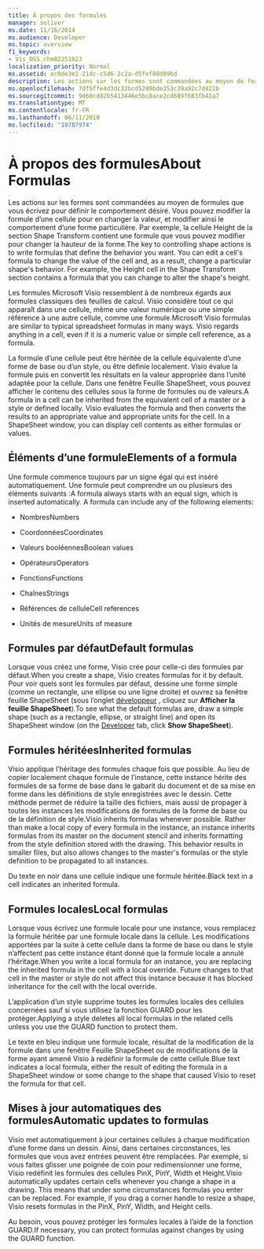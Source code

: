 ```yaml
---
title: À propos des formules
manager: soliver
ms.date: 11/16/2014
ms.audience: Developer
ms.topic: overview
f1_keywords:
- Vis_DSS.chm82251823
localization_priority: Normal
ms.assetid: ec0de3e1-21dc-c5d6-2c2a-d5fef80d89bd
description: Les actions sur les formes sont commandées au moyen de formules que vous écrivez pour définir le comportement désiré. Vous pouvez modifier la formule d’une cellule pour en changer la valeur, et modifier ainsi le comportement d’une forme particulière. Par exemple, la cellule Height de la section Shape Transform contient une formule que vous pouvez modifier pour changer la hauteur de la forme.
ms.openlocfilehash: 7df5ffe4d3dc32bcd5209bde353c39a92c7d422b
ms.sourcegitcommit: 9d60cd82b5413446e5bc8ace2cd689f683fb41a7
ms.translationtype: MT
ms.contentlocale: fr-FR
ms.lasthandoff: 06/11/2018
ms.locfileid: "19787974"
---
```

# <a name="about-formulas"></a><span data-ttu-id="9ff86-105">À propos des formules</span><span class="sxs-lookup"><span data-stu-id="9ff86-105">About Formulas</span></span>

<span data-ttu-id="9ff86-p102">Les actions sur les formes sont commandées au moyen de formules que vous écrivez pour définir le comportement désiré. Vous pouvez modifier la formule d’une cellule pour en changer la valeur, et modifier ainsi le comportement d’une forme particulière. Par exemple, la cellule Height de la section Shape Transform contient une formule que vous pouvez modifier pour changer la hauteur de la forme.</span><span class="sxs-lookup"><span data-stu-id="9ff86-p102">The key to controlling shape actions is to write formulas that define the behavior you want. You can edit a cell's formula to change the value of the cell and, as a result, change a particular shape's behavior. For example, the Height cell in the Shape Transform section contains a formula that you can change to alter the shape's height.</span></span>
  
<span data-ttu-id="9ff86-p103">Les formules Microsoft Visio ressemblent à de nombreux égards aux formules classiques des feuilles de calcul. Visio considère tout ce qui apparaît dans une cellule, même une valeur numérique ou une simple référence à une autre cellule, comme une formule.</span><span class="sxs-lookup"><span data-stu-id="9ff86-p103">Microsoft Visio formulas are similar to typical spreadsheet formulas in many ways. Visio regards anything in a cell, even if it is a numeric value or simple cell reference, as a formula.</span></span>
  
<span data-ttu-id="9ff86-p104">La formule d’une cellule peut être héritée de la cellule équivalente d’une forme de base ou d’un style, ou être définie localement. Visio évalue la formule puis en convertit les résultats en la valeur appropriée dans l’unité adaptée pour la cellule. Dans une fenêtre Feuille ShapeSheet, vous pouvez afficher le contenu des cellules sous la forme de formules ou de valeurs.</span><span class="sxs-lookup"><span data-stu-id="9ff86-p104">A formula in a cell can be inherited from the equivalent cell of a master or a style or defined locally. Visio evaluates the formula and then converts the results to an appropriate value and appropriate units for the cell. In a ShapeSheet window, you can display cell contents as either formulas or values.</span></span>
  
## <a name="elements-of-a-formula"></a><span data-ttu-id="9ff86-114">Éléments d’une formule</span><span class="sxs-lookup"><span data-stu-id="9ff86-114">Elements of a formula</span></span>

<span data-ttu-id="9ff86-p105">Une formule commence toujours par un signe égal qui est inséré automatiquement. Une formule peut comprendre un ou plusieurs des éléments suivants :</span><span class="sxs-lookup"><span data-stu-id="9ff86-p105">A formula always starts with an equal sign, which is inserted automatically. A formula can include any of the following elements:</span></span>
  
- <span data-ttu-id="9ff86-117">Nombres</span><span class="sxs-lookup"><span data-stu-id="9ff86-117">Numbers</span></span>
    
- <span data-ttu-id="9ff86-118">Coordonnées</span><span class="sxs-lookup"><span data-stu-id="9ff86-118">Coordinates</span></span>
    
- <span data-ttu-id="9ff86-119">Valeurs booléennes</span><span class="sxs-lookup"><span data-stu-id="9ff86-119">Boolean values</span></span>
    
- <span data-ttu-id="9ff86-120">Opérateurs</span><span class="sxs-lookup"><span data-stu-id="9ff86-120">Operators</span></span>
    
- <span data-ttu-id="9ff86-121">Fonctions</span><span class="sxs-lookup"><span data-stu-id="9ff86-121">Functions</span></span>
    
- <span data-ttu-id="9ff86-122">Chaînes</span><span class="sxs-lookup"><span data-stu-id="9ff86-122">Strings</span></span>
    
- <span data-ttu-id="9ff86-123">Références de cellule</span><span class="sxs-lookup"><span data-stu-id="9ff86-123">Cell references</span></span>
    
- <span data-ttu-id="9ff86-124">Unités de mesure</span><span class="sxs-lookup"><span data-stu-id="9ff86-124">Units of measure</span></span>
    
## <a name="default-formulas"></a><span data-ttu-id="9ff86-125">Formules par défaut</span><span class="sxs-lookup"><span data-stu-id="9ff86-125">Default formulas</span></span>

<span data-ttu-id="9ff86-126">Lorsque vous créez une forme, Visio crée pour celle-ci des formules par défaut.</span><span class="sxs-lookup"><span data-stu-id="9ff86-126">When you create a shape, Visio creates formulas for it by default.</span></span> <span data-ttu-id="9ff86-127">Pour voir quels sont les formules par défaut, dessine une forme simple (comme un rectangle, une ellipse ou une ligne droite) et ouvrez sa fenêtre feuille ShapeSheet (sous l’onglet [développeur](run-in-developer-mode-display-the-developer-tab.md) , cliquez sur **Afficher la feuille ShapeSheet**).</span><span class="sxs-lookup"><span data-stu-id="9ff86-127">To see what the default formulas are, draw a simple shape (such as a rectangle, ellipse, or straight line) and open its ShapeSheet window (on the [Developer](run-in-developer-mode-display-the-developer-tab.md) tab, click **Show ShapeSheet**).</span></span>
  
## <a name="inherited-formulas"></a><span data-ttu-id="9ff86-128">Formules héritées</span><span class="sxs-lookup"><span data-stu-id="9ff86-128">Inherited formulas</span></span>

<span data-ttu-id="9ff86-p107">Visio applique l’héritage des formules chaque fois que possible. Au lieu de copier localement chaque formule de l’instance, cette instance hérite des formules de sa forme de base dans le gabarit du document et de sa mise en forme dans les définitions de style enregistrées avec le dessin. Cette méthode permet de réduire la taille des fichiers, mais aussi de propager à toutes les instances les modifications de formules de la forme de base ou de la définition de style.</span><span class="sxs-lookup"><span data-stu-id="9ff86-p107">Visio inherits formulas whenever possible. Rather than make a local copy of every formula in the instance, an instance inherits formulas from its master on the document stencil and inherits formatting from the style definition stored with the drawing. This behavior results in smaller files, but also allows changes to the master's formulas or the style definition to be propagated to all instances.</span></span>
  
<span data-ttu-id="9ff86-132">Du texte en noir dans une cellule indique une formule héritée.</span><span class="sxs-lookup"><span data-stu-id="9ff86-132">Black text in a cell indicates an inherited formula.</span></span>
  
## <a name="local-formulas"></a><span data-ttu-id="9ff86-133">Formules locales</span><span class="sxs-lookup"><span data-stu-id="9ff86-133">Local formulas</span></span>

<span data-ttu-id="9ff86-p108">Lorsque vous écrivez une formule locale pour une instance, vous remplacez la formule héritée par une formule locale dans la cellule. Les modifications apportées par la suite à cette cellule dans la forme de base ou dans le style n’affectent pas cette instance étant donné que la formule locale a annulé l’héritage.</span><span class="sxs-lookup"><span data-stu-id="9ff86-p108">When you write a local formula for an instance, you are replacing the inherited formula in the cell with a local override. Future changes to that cell in the master or style do not affect this instance because it has blocked inheritance for the cell with the local override.</span></span>
  
<span data-ttu-id="9ff86-136">L’application d’un style supprime toutes les formules locales des cellules concernées sauf si vous utilisez la fonction GUARD pour les protéger.</span><span class="sxs-lookup"><span data-stu-id="9ff86-136">Applying a style deletes all local formulas in the related cells unless you use the GUARD function to protect them.</span></span>
  
<span data-ttu-id="9ff86-137">Le texte en bleu indique une formule locale, résultat de la modification de la formule dans une fenêtre Feuille ShapeSheet ou de modifications de la forme ayant amené Visio à redéfinir la formule de cette cellule.</span><span class="sxs-lookup"><span data-stu-id="9ff86-137">Blue text indicates a local formula, either the result of editing the formula in a ShapeSheet window or some change to the shape that caused Visio to reset the formula for that cell.</span></span>
  
## <a name="automatic-updates-to-formulas"></a><span data-ttu-id="9ff86-138">Mises à jour automatiques des formules</span><span class="sxs-lookup"><span data-stu-id="9ff86-138">Automatic updates to formulas</span></span>

 <span data-ttu-id="9ff86-p109">Visio met automatiquement à jour certaines cellules à chaque modification d’une forme dans un dessin. Ainsi, dans certaines circonstances, les formules que vous avez entrées peuvent être remplacées. Par exemple, si vous faites glisser une poignée de coin pour redimensionner une forme, Visio redéfinit les formules des cellules PinX, PinY, Width et Height.</span><span class="sxs-lookup"><span data-stu-id="9ff86-p109">Visio automatically updates certain cells whenever you change a shape in a drawing. This means that under some circumstances formulas you enter can be replaced. For example, if you drag a corner handle to resize a shape, Visio resets formulas in the PinX, PinY, Width, and Height cells.</span></span> 
  
<span data-ttu-id="9ff86-142">Au besoin, vous pouvez protéger les formules locales à l’aide de la fonction GUARD.</span><span class="sxs-lookup"><span data-stu-id="9ff86-142">If necessary, you can protect formulas against changes by using the GUARD function.</span></span>
  

